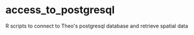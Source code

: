 # access_to_postgresql
 R scripts to connect to Theo's postgresql database and retrieve spatial data
